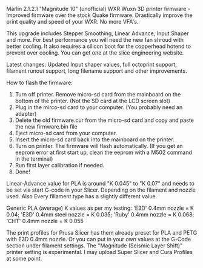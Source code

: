 
Marlin 2.1.2.1 "Magnitude 10" (unofficial) WXR Wuxn 3D printer firmware - Improved firmware over the stock Quake firmware. Drastically improve the print quality and speed of your WXR. No more VFA's.

This upgrade includes Stepper Smoothing, Linear Advance, Input Shaper and more. For best performance you will need the new fan shroud with better cooling. It also requires
a silicon boot for the copperhead hotend to prevent over cooling. You can get one at the slice engineering website.

Latest changes: Updated Input shaper values, full octoprint support, filament runout support, long filename support and other improvements.

How to flash the firmware:

1. Turn off printer. Remove micro-sd card from the mainboard on the bottom of the printer. (Not the SD card at the LCD screen slot)
2. Plug in the mirco-sd card to your computer. (You probably need an adapter)
3. Delete the old firmware.cur from the micro-sd card and copy and paste the new firmware.bin file
4. Eject micro-sd card from your computer.
5. Insert the micro-sd card back into the mainboard on the printer.
6. Turn on printer. The firmware will flash automatically. (If you get an eeprom error at first start up, clean the eeprom with a M502 command in the terminal)
7. Run first layer calibration if needed.
9. Done!

Linear-Advance value for PLA is around "K 0.045" to "K 0.07" and needs to be set via start G-code in your Slicer. Depending on the filament and nozzle used. Also Every fillament type has a slightly different value. 

Generic PLA (average) K values as per my testing:
'E3D' 0.4mm nozzle = K 0.04;
'E3D' 0.4mm steel nozzle = K 0.035;
'Ruby' 0.4mm nozzle = K 0.068;
'CHT' 0.4mm nozzle = K 0.055

The print profiles for Prusa Slicer has them already preset for PLA and PETG with E3D 0.4mm nozzle. 
Or you can put in your own values at the G-Code section under filament settings.
The "Magnitude (Seismic Layer Shift)" printer setting is experimental. 
I may upload Super Slicer and Cura Profiles at some point.

 
